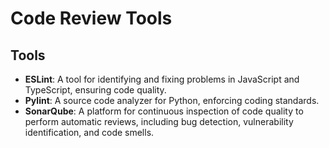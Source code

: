 # Code Review Tools

## Tools
- **ESLint**: A tool for identifying and fixing problems in JavaScript and TypeScript, ensuring code quality.
- **Pylint**: A source code analyzer for Python, enforcing coding standards.
- **SonarQube**: A platform for continuous inspection of code quality to perform automatic reviews, including bug detection, vulnerability identification, and code smells.